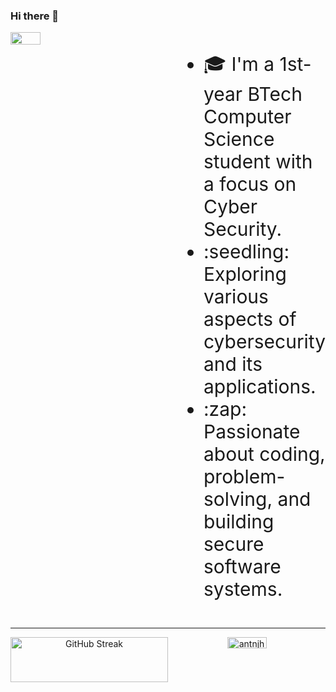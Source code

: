 ### Hi there 👋
<div style="display: flex; align-items: flex-start;">
  <div style="flex: 1; width: 60%;">
    <img src="https://media.giphy.com/media/v1.Y2lkPTc5MGI3NjExdGJzOHlmbmczNGd4bDR1YjJvanRranJvMGR5NWNsdXphbzVrbWF2eCZlcD12MV9pbnRlcm5hbF9naWZfYnlfaWQmY3Q9Zw/u2pmTWUi0MXjyrMaVj/giphy.gif" width="45%"/>
  </div>
  <div style="flex: 1; margin-left: 20px;">
    <ul style="font-size: 30px;">
      <li>🎓 I'm a 1st-year BTech Computer Science student with a focus on Cyber Security.</li>
      <li>:seedling: Exploring various aspects of cybersecurity and its applications.</li>
      <li>:zap: Passionate about coding, problem-solving, and building secure software systems.</li>
    </ul>
  </div>
</div>

<hr> <!-- Partition -->

<div style="display: flex;">
  <div style="flex: 1; text-align: center;">
    <a href="https://git.io/streak-stats">
      <img src="https://github-readme-streak-stats.herokuapp.com?user=antnjhn&theme=transparent&hide_border=true&border_radius=5&date_format=j%20M%5B%20Y%5D&exclude_days=Fri" alt="GitHub Streak" width="100%" />
    </a>
  </div>

  <div style="flex: 1; text-align: center;">
    <img src="https://github-readme-stats.vercel.app/api/top-langs/?username=antnjhn&theme=tokyonight&show_icons=true&hide_border=true&layout=compact" alt="antnjhn's Top Languages" width="50%" />
  </div>
</div>
